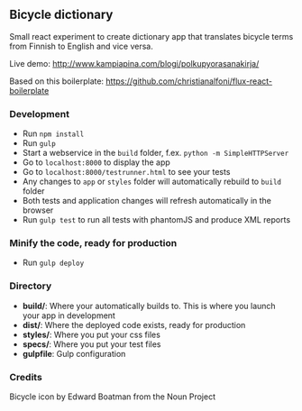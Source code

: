## Bicycle dictionary

Small react experiment to create dictionary app that translates bicycle terms from Finnish to English and vice versa.

Live demo:
http://www.kampiapina.com/blogi/polkupyorasanakirja/

Based on this boilerplate:
https://github.com/christianalfoni/flux-react-boilerplate

### Development
* Run `npm install`
* Run `gulp`
* Start a webservice in the `build` folder, f.ex. `python -m SimpleHTTPServer`
* Go to `localhost:8000` to display the app
* Go to `localhost:8000/testrunner.html` to see your tests
* Any changes to `app` or `styles` folder will automatically rebuild to `build` folder
* Both tests and application changes will refresh automatically in the browser
* Run `gulp test` to run all tests with phantomJS and produce XML reports

### Minify the code, ready for production
* Run `gulp deploy`

### Directory
* **build/**: Where your automatically builds to. This is where you launch your app in development
* **dist/**: Where the deployed code exists, ready for production
* **styles/**: Where you put your css files
* **specs/**: Where you put your test files
* **gulpfile**: Gulp configuration

### Credits
Bicycle icon by Edward Boatman from the Noun Project
